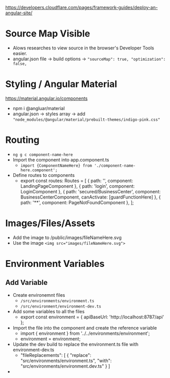 https://developers.cloudflare.com/pages/framework-guides/deploy-an-angular-site/

# Source Map Visible
- Alows researches to view source in the browser's Developer Tools easier.
- angular.json file -> build options -> `"sourceMap": true, "optimization": false,`

# Styling / Angular Material
https://material.angular.io/components
- npm i @angluar/material
- angular.json -> styles array -> add `"node_modules/@angular/material/prebuilt-themes/indigo-pink.css"`

# Routing
- `ng g c component-name-here`
- Import the component into app.component.ts
  - `import {ComponentNameHere} from './component-name-here.component';`
- Define routes to components
  - export const routes: Routes = [
      { path: '', component: LandingPageComponent },
      { path: 'login', component: LoginComponent },
      { path: 'secured/BusinessCenter', component: BusinessCenterComponent, canActivate: [guardFunctionHere] },
      { path: '**', component: PageNotFoundComponent },
  ];

# Images/Files/Assets
- Add the image to /public/images/fileNameHere.svg
- Use the image `<img src="images/fileNameHere.svg">`


# Environment Variables
## Add Variable
- Create environemnt files
  - `/src/environments/environment.ts`
  - `/src/environment/environment-dev.ts`
- Add some variables to all the files
  - export const environment = {
    apiBaseUrl: 'http://localhost:8787/api'
  };
- Import the file into the component and create the reference variable
  - import { environment } from '../../environments/environment';
  - environment = environment;
- Update the dev build to replace the environment.ts file with environment-dev.ts
  - "fileReplacements": 
    [
      {
        "replace": "src/environments/environment.ts",
        "with": "src/environments/environment.dev.ts"
      }
    ]
- 